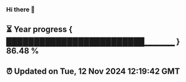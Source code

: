 ### Hi there 👋
⏳ Year progress { █████████████████████████▁▁▁▁▁ } 86.48 %
---
⏰ Updated on Tue, 12 Nov 2024 12:19:42 GMT
---
